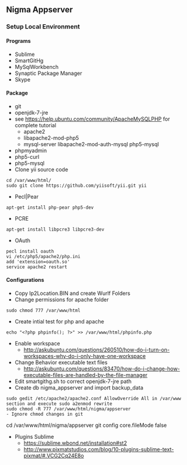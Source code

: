 ## Nigma Appserver
### Setup Local Environment

#### Programs
- Sublime
- SmartGitHg
- MySqlWorkbench
- Synaptic Package Manager
- Skype

#### Package  
- git
- openjdk-7-jre
- see https://help.ubuntu.com/community/ApacheMySQLPHP for complete tutorial
  - apache2
  - libapache2-mod-php5
  - mysql-server libapache2-mod-auth-mysql php5-mysql
- phpmyadmin
- php5-curl
- php5-mysql 
- Clone yii source code
```
cd /var/www/html/
sudo git clone https://github.com/yiisoft/yii.git yii
```
- Pecl|Pear
```
apt-get install php-pear php5-dev
```
- PCRE
```
apt-get install libpcre3 libpcre3-dev
```
- OAuth
```
pecl install oauth
vi /etc/php5/apache2/php.ini
add 'extension=oauth.so'
service apache2 restart
```

#### Configurations 
- Copy Ip2Location.BIN and create Wurlf Folders
- Change permissions for apache folder
```
sudo chmod 777 /var/www/html
```
- Create intial test for php and apache
```
echo "<?php phpinfo(); ?>" >> /var/www/html/phpinfo.php
```
- Enable workspace
  - http://askubuntu.com/questions/260510/how-do-i-turn-on-workspaces-why-do-i-only-have-one-workspace
- Change Behavior executable text files
  - http://askubuntu.com/questions/83470/how-do-i-change-how-executable-files-are-handled-by-the-file-manager
- Edit smartgithg.sh to correct openjdk-7-jre path
- Create db nigma_appserver and import backup_data
```
sudo gedit /etc/apache2/apache2.conf AllowOverride All in /var/www section and execute sudo a2enmod rewrite
sudo chmod -R 777 /var/www/html/nigma/appserver
- Ignore chmod changes in git
```
cd /var/www/html/nigma/appserver 
git config core.fileMode false
- Plugins Sublime
  - https://sublime.wbond.net/installation#st2
  - http://www.pixmatstudios.com/blog/10-plugins-sublime-text-pixmat/#.VCG2Cq24E8o


